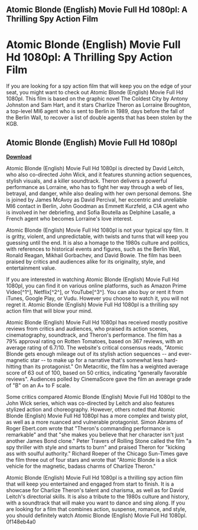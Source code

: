## Atomic Blonde (English) Movie Full Hd 1080pl: A Thrilling Spy Action Film

  
# Atomic Blonde (English) Movie Full Hd 1080pl: A Thrilling Spy Action Film
  
If you are looking for a spy action film that will keep you on the edge of your seat, you might want to check out Atomic Blonde (English) Movie Full Hd 1080pl. This film is based on the graphic novel The Coldest City by Antony Johnston and Sam Hart, and it stars Charlize Theron as Lorraine Broughton, a top-level MI6 agent who is sent to Berlin in 1989, days before the fall of the Berlin Wall, to recover a list of double agents that has been stolen by the KGB.
 
## Atomic Blonde (English) Movie Full Hd 1080pl


[**Download**](https://lodystiri.blogspot.com/?file=2tKs6p)

  
Atomic Blonde (English) Movie Full Hd 1080pl is directed by David Leitch, who also co-directed John Wick, and it features stunning action sequences, stylish visuals, and a killer soundtrack. Theron delivers a powerful performance as Lorraine, who has to fight her way through a web of lies, betrayal, and danger, while also dealing with her own personal demons. She is joined by James McAvoy as David Percival, her eccentric and unreliable MI6 contact in Berlin, John Goodman as Emmett Kurzfeld, a CIA agent who is involved in her debriefing, and Sofia Boutella as Delphine Lasalle, a French agent who becomes Lorraine's love interest.
  
Atomic Blonde (English) Movie Full Hd 1080pl is not your typical spy film. It is gritty, violent, and unpredictable, with twists and turns that will keep you guessing until the end. It is also a homage to the 1980s culture and politics, with references to historical events and figures, such as the Berlin Wall, Ronald Reagan, Mikhail Gorbachev, and David Bowie. The film has been praised by critics and audiences alike for its originality, style, and entertainment value.
  
If you are interested in watching Atomic Blonde (English) Movie Full Hd 1080pl, you can find it on various online platforms, such as Amazon Prime Video[^1^], Netflix[^2^], or YouTube[^3^]. You can also buy or rent it from iTunes, Google Play, or Vudu. However you choose to watch it, you will not regret it. Atomic Blonde (English) Movie Full Hd 1080pl is a thrilling spy action film that will blow your mind.
  
Atomic Blonde (English) Movie Full Hd 1080pl has received mostly positive reviews from critics and audiences, who praised its action scenes, cinematography, soundtrack, and Theron's performance. The film has a 79% approval rating on Rotten Tomatoes, based on 367 reviews, with an average rating of 6.7/10. The website's critical consensus reads, \"Atomic Blonde gets enough mileage out of its stylish action sequences -- and ever-magnetic star -- to make up for a narrative that's somewhat less hard-hitting than its protagonist.\"  On Metacritic, the film has a weighted average score of 63 out of 100, based on 50 critics, indicating \"generally favorable reviews\".  Audiences polled by CinemaScore gave the film an average grade of \"B\" on an A+ to F scale.
  
Some critics compared Atomic Blonde (English) Movie Full Hd 1080pl to the John Wick series, which was co-directed by Leitch and also features stylized action and choreography. However, others noted that Atomic Blonde (English) Movie Full Hd 1080pl has a more complex and twisty plot, as well as a more nuanced and vulnerable protagonist. Simon Abrams of Roger Ebert.com wrote that \"Theron's commanding performance is remarkable\" and that \"she makes you believe that her character isn't just another James Bond clone.\"  Peter Travers of Rolling Stone called the film \"a spy thriller with style and smarts to burn\" and praised Theron for \"kicking ass with soulful authority.\"  Richard Roeper of the Chicago Sun-Times gave the film three out of four stars and wrote that \"Atomic Blonde is a slick vehicle for the magnetic, badass charms of Charlize Theron.\"
  
Atomic Blonde (English) Movie Full Hd 1080pl is a thrilling spy action film that will keep you entertained and engaged from start to finish. It is a showcase for Charlize Theron's talent and charisma, as well as for David Leitch's directorial skills. It is also a tribute to the 1980s culture and history, with a soundtrack that will make you want to dance and sing along. If you are looking for a film that combines action, suspense, romance, and style, you should definitely watch Atomic Blonde (English) Movie Full Hd 1080pl.
 0f148eb4a0
